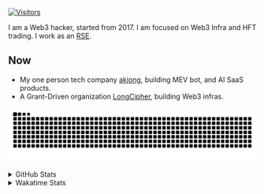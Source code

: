<!-- markdownlint-disable MD041 MD010 MD033 -->
[![Visitors](https://api.visitorbadge.io/api/daily?path=Akagi201%2FAkagi201&label=Visitors%20Today&countColor=%2337d67a)](https://visitorbadge.io/status?path=Akagi201%2FAkagi201)

I am a Web3 hacker, started from 2017. I am focused on Web3 Infra and HFT trading.
I work as an [RSE](https://us-rse.org/about/what-is-an-rse/).

## Now

* My one person tech company [akjong](https://github.com/akjong), building MEV bot, and AI SaaS products.
* A Grant-Driven organization [LongCipher](https://github.com/longcipher), building Web3 infras.

[![github contribution grid snake animation](https://raw.githubusercontent.com/Akagi201/Akagi201/output/github-contribution-grid-snake.svg#gh-light-mode-only)](https://github.com/Akagi201)

<details>
<summary>GitHub Stats</summary>
  <a href="https://github.com/Akagi201"><img alt="Profile Detail" src="https://raw.githubusercontent.com/Akagi201/Akagi201/master/profile-summary-card-output/dracula/0-profile-details.svg" /></a>
  <a href="https://github.com/Akagi201"><img alt="Github Stats" src="https://raw.githubusercontent.com/Akagi201/Akagi201/master/profile-summary-card-output/dracula/3-stats.svg" /></a>
  <a href="https://github.com/Akagi201"><img alt="Lang By Commits" src="https://raw.githubusercontent.com/Akagi201/Akagi201/master/profile-summary-card-output/dracula/2-most-commit-language.svg" /></a>
</details>

<details>
<summary>Wakatime Stats</summary>
<br>

<!--START_SECTION:waka-->

```txt
From: 05 September 2025 - To: 12 September 2025

Total Time: 18 hrs 45 mins

Other        7 hrs 38 mins   ██████████▒░░░░░░░░░░░░░░   40.76 %
sh           5 hrs 51 mins   ███████▓░░░░░░░░░░░░░░░░░   31.24 %
TypeScript   2 hrs 3 mins    ██▓░░░░░░░░░░░░░░░░░░░░░░   10.98 %
JSON         1 hr 22 mins    █▓░░░░░░░░░░░░░░░░░░░░░░░   07.32 %
Rust         31 mins         ▓░░░░░░░░░░░░░░░░░░░░░░░░   02.76 %
Python       22 mins         ▓░░░░░░░░░░░░░░░░░░░░░░░░   02.02 %
Markdown     19 mins         ▒░░░░░░░░░░░░░░░░░░░░░░░░   01.71 %
INI          16 mins         ▒░░░░░░░░░░░░░░░░░░░░░░░░   01.51 %
TOML         15 mins         ▒░░░░░░░░░░░░░░░░░░░░░░░░   01.42 %
Bash         1 min           ░░░░░░░░░░░░░░░░░░░░░░░░░   00.16 %
```

<!--END_SECTION:waka-->

</details>
